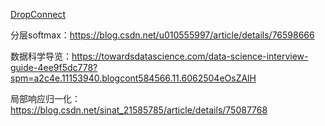 [DropConnect](http://cs.nyu.edu/~wanli/dropc/)

分层softmax：https://blog.csdn.net/u010555997/article/details/76598666

数据科学导览：https://towardsdatascience.com/data-science-interview-guide-4ee9f5dc778?spm=a2c4e.11153940.blogcont584566.11.6062504eOsZAlH

局部响应归一化：https://blog.csdn.net/sinat_21585785/article/details/75087768